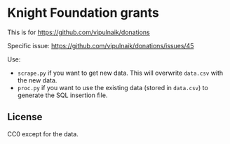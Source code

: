 # Knight Foundation grants

This is for https://github.com/vipulnaik/donations

Specific issue: https://github.com/vipulnaik/donations/issues/45

Use:

- `scrape.py` if you want to get new data. This will overwrite
  `data.csv` with the new data.
- `proc.py` if you want to use the existing data (stored in
  `data.csv`) to generate the SQL insertion file.

## License

CC0 except for the data.
